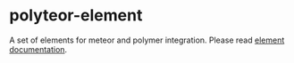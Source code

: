 # polyteor-element

A set of elements for meteor and polymer integration. Please read [element documentation](http://stomybexy.github.io/polyteor-element/).

